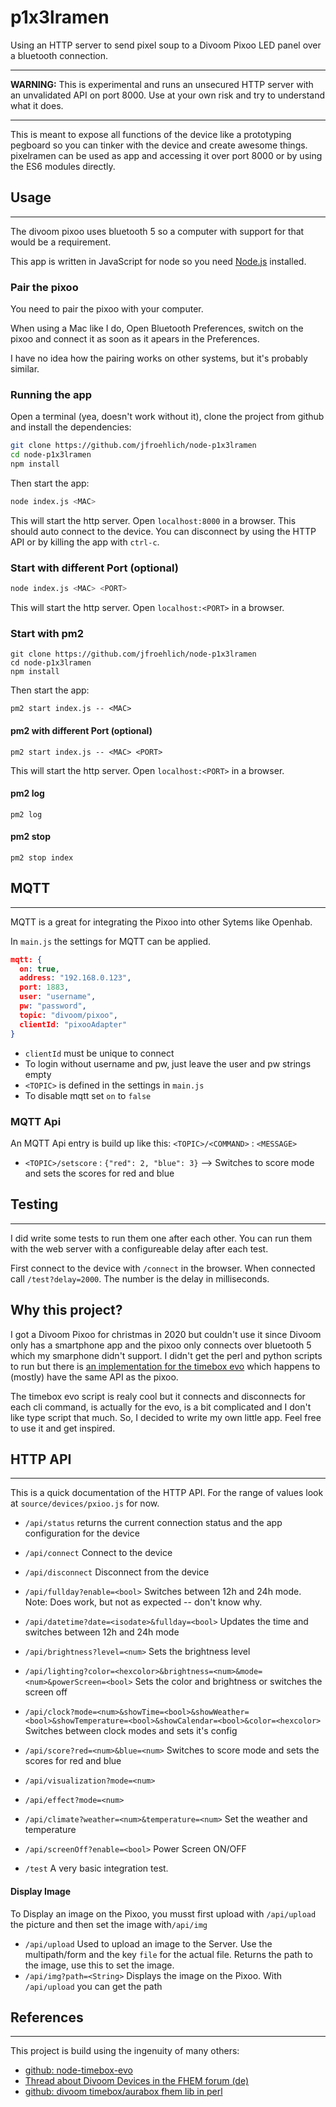 p1x3lramen
================================================================================

Using an HTTP server to send pixel soup to a Divoom Pixoo LED panel over a
bluetooth connection.

--------------------------------------------------------------------------------

**WARNING:** This is experimental and runs an unsecured HTTP server with an
unvalidated API on port 8000. Use at your own risk and try to understand what
it does.

--------------------------------------------------------------------------------

This is meant to expose all functions of the device like a prototyping pegboard
so you can tinker with the device and create awesome things. pixelramen can be
used as app and accessing it over port 8000 or by using the ES6 modules directly.


Usage
----------------------------------------
----------------------------------------

The divoom pixoo uses bluetooth 5 so a computer with support for that would be
a requirement.

This app is written in JavaScript for node so you need
[Node.js](https://nodejs.org/en/) installed. 

### Pair the pixoo

You need to pair the pixoo with your computer. 

When using a Mac like I do, Open Bluetooth Preferences, switch on the pixoo and
connect it as soon as it apears in the Preferences.

I have no idea how the pairing works on other systems, but it's probably
similar.

### Running the app

Open a terminal (yea, doesn't work without it), clone the project from github
and install the dependencies:

```sh
git clone https://github.com/jfroehlich/node-p1x3lramen
cd node-p1x3lramen
npm install
```

Then start the app:

```sh
node index.js <MAC>
```

This will start the http server. Open `localhost:8000` in a browser. This
should auto connect to the device. You can disconnect by using the HTTP API or by
killing the app with `ctrl-c`.

### Start with different Port (optional)

```sh
node index.js <MAC> <PORT>
```
This will start the http server. Open `localhost:<PORT>` in a browser.

### Start with pm2

```shell
git clone https://github.com/jfroehlich/node-p1x3lramen
cd node-p1x3lramen
npm install
```

Then start the app:
```shell
pm2 start index.js -- <MAC>
```

#### pm2 with different Port (optional)
```shell
pm2 start index.js -- <MAC> <PORT>
```
This will start the http server. Open `localhost:<PORT>` in a browser.

#### pm2 log
```shell
pm2 log
```

#### pm2 stop 
```shell
pm2 stop index
```


MQTT
-----------------------------------------------
-----------------------------------------------
MQTT is a great for integrating the Pixoo into other Sytems like Openhab.

In `main.js` the settings for MQTT can be applied.
```json
mqtt: {
  on: true,
  address: "192.168.0.123",
  port: 1883,
  user: "username",
  pw: "password",
  topic: "divoom/pixoo",
  clientId: "pixooAdapter"
}
```
* `clientId` must be unique to connect
* To login without username and pw, just leave the user and pw strings empty
* `<TOPIC>` is defined in the settings in `main.js`
* To disable mqtt set `on` to `false`

### MQTT Api
An MQTT Api entry is build up like this: `<TOPIC>/<COMMAND>` :  `<MESSAGE>`
- `<TOPIC>/setscore` :  `{"red": 2, "blue": 3}` --> Switches to score mode and sets the scores
  for red and blue



Testing
--------------------------------------------------
------------------------------

I did write some tests to run them one after each other. You can run them with
the web server with a configureable delay after each test.

First connect to the device with `/connect` in the browser. When connected call 
`/test?delay=2000`. The number is the delay in milliseconds.


Why this project?
--------------------------------------------------------------------------------

I got a Divoom Pixoo for christmas in 2020 but couldn't use it since Divoom
only has a smartphone app and the pixoo only connects over bluetooth 5 which my
smarphone didn't support. I didn't get the perl and python scripts to run but
there is [an implementation for the timebox evo][1] which happens to (mostly) have
the same API as the pixoo.

The timebox evo script is realy cool but it connects and disconnects for each
cli command, is actually for the evo, is a bit complicated and I don't like
type script that much. So, I decided to write my own little app. Feel free to
use it and get inspired.

HTTP API
----------------------------------
----------------------------------------------

This is a quick documentation of the HTTP API. For the range of values look at
`source/devices/pxioo.js` for now. 

- `/api/status` returns the current connection status and the app configuration
  for the device

- `/api/connect` Connect to the device

- `/api/disconnect` Disconnect from the device

- `/api/fullday?enable=<bool>` Switches between 12h and 24h mode. Note: Does
  work, but not as expected -- don't know why.

- `/api/datetime?date=<isodate>&fullday=<bool>` Updates the time and switches
  between 12h and 24h mode

- `/api/brightness?level=<num>` Sets the brightness level

- `/api/lighting?color=<hexcolor>&brightness=<num>&mode=<num>&powerScreen=<bool>`
  Sets the color and brightness or switches the screen off

- `/api/clock?mode=<num>&showTime=<bool>&showWeather=<bool>&showTemperature=<bool>&showCalendar=<bool>&color=<hexcolor>`
  Switches between clock modes and sets it's config

- `/api/score?red=<num>&blue=<num>` Switches to score mode and sets the scores
  for red and blue

- `/api/visualization?mode=<num>`

- `/api/effect?mode=<num>`

- `/api/climate?weather=<num>&temperature=<num>` Set the weather and temperature

- `/api/screenOff?enable=<bool>` Power Screen ON/OFF

- `/test` A very basic integration test.

#### Display Image
To Display an image on the Pixoo, you musst first upload with `/api/upload` the picture and then set the image with`/api/img`

- `/api/upload` Used to upload an image to the Server. 
  Use the multipath/form and the key `file` for the actual file. Returns the path to the image, use this to set the image.
- `/api/img?path=<String>` Displays the image on the Pixoo. With `/api/upload` you can get the path


References
------------------------------------
--------------------------------------------

This project is build using the ingenuity of many others:

- [github: node-timebox-evo][1]
- [Thread about Divoom Devices in the FHEM forum (de)](https://forum.fhem.de/index.php?topic=81593.0)
- [github: divoom timebox/aurabox fhem lib in perl](https://github.com/mumpitzstuff/fhem-Divoom)


[1]: https://github.com/RomRider/node-divoom-timebox-evo



